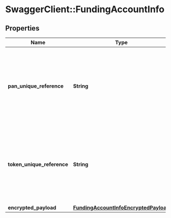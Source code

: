 # SwaggerClient::FundingAccountInfo

## Properties
Name | Type | Description | Notes
------------ | ------------- | ------------- | -------------
**pan_unique_reference** | **String** |  __(CONDITIONAL)__ &lt;br&gt;  For repeat digitizations, the unique reference allocated to the Primary Account Number. When supplied, the tokenUniqueReferenceForPanInfo, accountNumber, expiryMonth and expiryYear must be omitted from CardInfoData.   Only allowed if  tokenUniqueReferenceForPanInfo is not present and encrypted data does not contain the account information. &lt;br&gt; __Max Length:64__  | [optional] 
**token_unique_reference** | **String** |  __(CONDITIONAL)__&lt;br&gt;  A unique reference assigned following the allocation of a token used to identify the token for the duration of its lifetime.  For repeat digitizations, the unique reference allocated to the token will be used to retrieve the financial account information. When supplied, the account information is omitted from FundingAccountData &lt;br&gt; __Max Length:64__  | [optional] 
**encrypted_payload** | [**FundingAccountInfoEncryptedPayload**](FundingAccountInfoEncryptedPayload.md) | __(CONDITIONAL)__   | [optional] 


